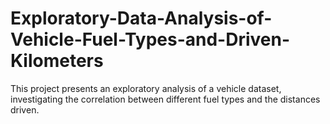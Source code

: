 # Exploratory-Data-Analysis-of-Vehicle-Fuel-Types-and-Driven-Kilometers
This project presents an exploratory analysis of a vehicle dataset, investigating the correlation between different fuel types and the distances driven. 
